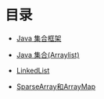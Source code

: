 # 目录
- [Java 集合框架](https://github.com/wangjiapu/Conclusion/blob/master/Java%E5%9F%BA%E7%A1%80/%E9%9B%86%E5%90%88%E6%A1%86%E6%9E%B6.md)
- [Java 集合(Arraylist)](https://github.com/wangjiapu/Conclusion/blob/master/Java%E5%9F%BA%E7%A1%80/ArrayList.md)
- [LinkedList](https://github.com/wangjiapu/Conclusion/blob/master/Java%E5%9F%BA%E7%A1%80/LinkedList.md)

- [SparseArray和ArrayMap](https://github.com/wangjiapu/Conclusion/blob/master/Java%E5%9F%BA%E7%A1%80/SparseArray%E5%92%8CArrayMap.md)

